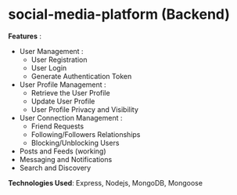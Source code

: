 # social-media-platform (Backend)
**Features** : 
- User Management : 
   - User Registration
   - User Login
   - Generate Authentication Token
- User Profile Management :
   - Retrieve the User Profile
   - Update User Profile
   - User Profile Privacy and Visibility
- User Connection Management :
   - Friend Requests
   - Following/Followers Relationships
   - Blocking/Unblocking Users
- Posts and Feeds (working) 
- Messaging and Notifications
- Search and Discovery
   
**Technologies Used**: Express, Nodejs, MongoDB, Mongoose
